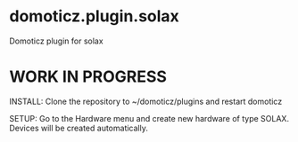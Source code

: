 # domoticz.plugin.solax
Domoticz plugin for solax

# WORK IN PROGRESS

INSTALL:
Clone the repository to ~/domoticz/plugins and restart domoticz

SETUP:
Go to the Hardware menu and create new hardware of type SOLAX. 
Devices will be created automatically.
